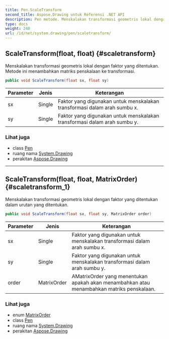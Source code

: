 ```yaml
---
title: Pen.ScaleTransform
second_title: Aspose.Drawing untuk Referensi .NET API
description: Pen metode. Menskalakan transformasi geometris lokal dengan faktor yang ditentukan. Metode ini menambahkan matriks penskalaan ke transformasi.
type: docs
weight: 240
url: /id/net/system.drawing/pen/scaletransform/
---
```

## ScaleTransform(float, float) {#scaletransform}

Menskalakan transformasi geometris lokal dengan faktor yang ditentukan. Metode ini menambahkan matriks penskalaan ke transformasi.

```csharp
public void ScaleTransform(float sx, float sy)
```

| Parameter | Jenis | Keterangan |
| --- | --- | --- |
| sx | Single | Faktor yang digunakan untuk menskalakan transformasi dalam arah sumbu x. |
| sy | Single | Faktor yang digunakan untuk menskalakan transformasi dalam arah sumbu y. |

### Lihat juga

* class [Pen](../)
* ruang nama [System.Drawing](../../pen/)
* perakitan [Aspose.Drawing](../../../)

---

## ScaleTransform(float, float, MatrixOrder) {#scaletransform_1}

Menskalakan transformasi geometris lokal dengan faktor yang ditentukan dalam urutan yang ditentukan.

```csharp
public void ScaleTransform(float sx, float sy, MatrixOrder order)
```

| Parameter | Jenis | Keterangan |
| --- | --- | --- |
| sx | Single | Faktor yang digunakan untuk menskalakan transformasi dalam arah sumbu x. |
| sy | Single | Faktor yang digunakan untuk menskalakan transformasi dalam arah sumbu y. |
| order | MatrixOrder | AMatrixOrder yang menentukan apakah akan menambahkan atau menambahkan matriks penskalaan. |

### Lihat juga

* enum [MatrixOrder](../../../system.drawing.drawing2d/matrixorder/)
* class [Pen](../)
* ruang nama [System.Drawing](../../pen/)
* perakitan [Aspose.Drawing](../../../)


